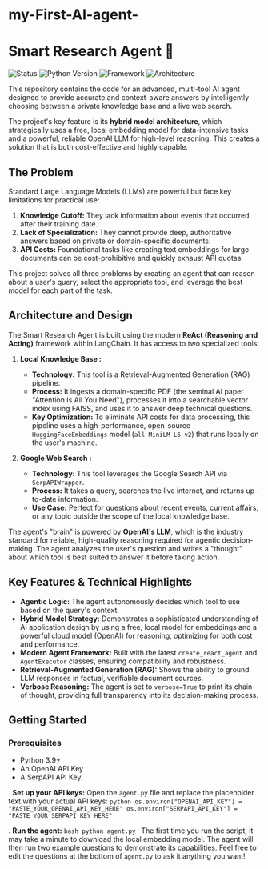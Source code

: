 # my-First-AI-agent-
# Smart Research Agent 🧠
 

![Status](https://img.shields.io/badge/Status-Working_&_Optimized-brightgreen )
![Python Version](https://img.shields.io/badge/Python-3.9+-blue )
![Framework](https://img.shields.io/badge/Framework-LangChain-yellow )
![Architecture](https://img.shields.io/badge/Architecture-Hybrid_Model-blueviolet )

This repository contains the code for an advanced, multi-tool AI agent designed to provide accurate and context-aware answers by intelligently choosing between a private knowledge base and a live web search.

The project's key feature is its **hybrid model architecture**, which strategically uses a free, local embedding model for data-intensive tasks and a powerful, reliable OpenAI LLM for high-level reasoning. This creates a solution that is both cost-effective and highly capable.

## The Problem

Standard Large Language Models (LLMs) are powerful but face key limitations for practical use:
1.  **Knowledge Cutoff:** They lack information about events that occurred after their training date.
2.  **Lack of Specialization:** They cannot provide deep, authoritative answers based on private or domain-specific documents.
3.  **API Costs:** Foundational tasks like creating text embeddings for large documents can be cost-prohibitive and quickly exhaust API quotas.

This project solves all three problems by creating an agent that can reason about a user's query, select the appropriate tool, and leverage the best model for each part of the task.

## Architecture and Design

The Smart Research Agent is built using the modern **ReAct (Reasoning and Acting)** framework within LangChain. It has access to two specialized tools:

1.  **Local Knowledge Base :**
    *   **Technology:** This tool is a Retrieval-Augmented Generation (RAG) pipeline.
    *   **Process:** It ingests a domain-specific PDF (the seminal AI paper "Attention Is All You Need"), processes it into a searchable vector index using FAISS, and uses it to answer deep technical questions.
    *   **Key Optimization:** To eliminate API costs for data processing, this pipeline uses a high-performance, open-source `HuggingFaceEmbeddings` model (`all-MiniLM-L6-v2`) that runs locally on the user's machine.

2.  **Google Web Search :**
    *   **Technology:** This tool leverages the Google Search API via `SerpAPIWrapper`.
    *   **Process:** It takes a query, searches the live internet, and returns up-to-date information.
    *   **Use Case:** Perfect for questions about recent events, current affairs, or any topic outside the scope of the local knowledge base.

The agent's "brain" is powered by **OpenAI's LLM**, which is the industry standard for reliable, high-quality reasoning required for agentic decision-making. The agent analyzes the user's question and writes a "thought" about which tool is best suited to answer it before taking action.

## Key Features & Technical Highlights

*   **Agentic Logic:** The agent autonomously decides which tool to use based on the query's context.
*   **Hybrid Model Strategy:** Demonstrates a sophisticated understanding of AI application design by using a free, local model for embeddings and a powerful cloud model (OpenAI) for reasoning, optimizing for both cost and performance.
*   **Modern Agent Framework:** Built with the latest `create_react_agent` and `AgentExecutor` classes, ensuring compatibility and robustness.
*   **Retrieval-Augmented Generation (RAG):** Shows the ability to ground LLM responses in factual, verifiable document sources.
*   **Verbose Reasoning:** The agent is set to `verbose=True` to print its chain of thought, providing full transparency into its decision-making process.

## Getting Started

### Prerequisites

*   Python 3.9+
*   An OpenAI API Key  
*   A SerpAPI API Key.

 .  **Set up your API keys:**
    Open the `agent.py` file and replace the placeholder text with your actual API keys:
    ```python
    os.environ["OPENAI_API_KEY"] = "PASTE_YOUR_OPENAI_API_KEY_HERE"
    os.environ["SERPAPI_API_KEY"] = "PASTE_YOUR_SERPAPI_KEY_HERE"
    ```

 .  **Run the agent:**
    ```bash
    python agent.py
    ```
    The first time you run the script, it may take a minute to download the local embedding model. The agent will then run two example questions to demonstrate its capabilities. Feel free to edit the questions at the bottom of `agent.py` to ask it anything you want!
